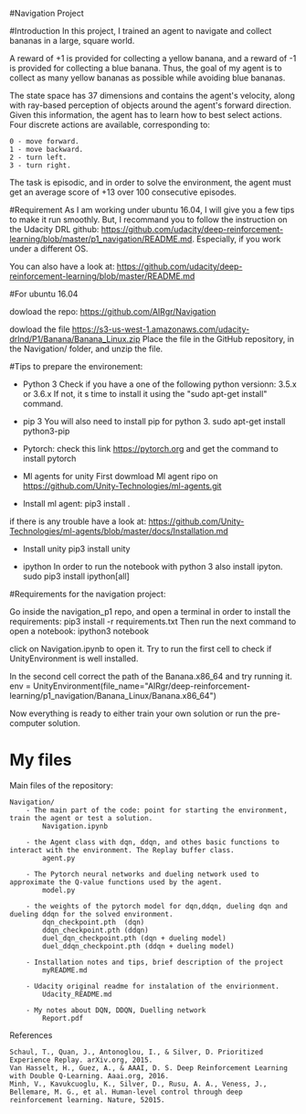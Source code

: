 #Navigation Project

#Introduction
In this project, I trained an agent to navigate and collect bananas in a large, square world.

A reward of +1 is provided for collecting a yellow banana, and a reward of -1 is provided for collecting a blue banana. Thus, the goal of my agent is to collect as many yellow bananas as possible while avoiding blue bananas.

The state space has 37 dimensions and contains the agent's velocity, along with ray-based perception of objects around the agent's forward direction. Given this information, the agent has to learn how to best select actions. Four discrete actions are available, corresponding to:

    0 - move forward.
    1 - move backward.
    2 - turn left.
    3 - turn right.

The task is episodic, and in order to solve the environment, the agent must get an average score of +13 over 100 consecutive episodes.


#Requirement
As I am working under ubuntu 16.04, I will give you a few tips to make it run smoothly. But, I recommand you to follow the instruction on the Udacity DRL github: https://github.com/udacity/deep-reinforcement-learning/blob/master/p1_navigation/README.md. Especially, if you work under a different OS.

You can also have a look at:
https://github.com/udacity/deep-reinforcement-learning/blob/master/README.md
 

#For ubuntu 16.04

dowload the repo:
https://github.com/AIRgr/Navigation

dowload the file https://s3-us-west-1.amazonaws.com/udacity-drlnd/P1/Banana/Banana_Linux.zip
Place the file in the GitHub repository, in the Navigation/ folder, and unzip the file.

#Tips to prepare the environement:
 
- Python 3
Check if you have a one of the following python versionn: 3.5.x or 3.6.x
If not, it s time to install it using the "sudo apt-get install" command.

- pip 3
You will also need to install pip for python 3. 
sudo apt-get install python3-pip

- Pytorch:
check this link https://pytorch.org and get the command to install pytorch

- Ml agents for unity
First dowmload Ml agent ripo on https://github.com/Unity-Technologies/ml-agents.git

- Install ml agent:
pip3 install .

if there is any trouble have a look at:
https://github.com/Unity-Technologies/ml-agents/blob/master/docs/Installation.md

 

- Install unity
pip3 install unity

- ipython
In order to run the notebook with python 3 also install ipyton.
sudo pip3 install ipython[all]


#Requirements for the navigation project:
 
Go inside the navigation_p1 repo, and open a terminal in order to install the requirements:
pip3 install -r requirements.txt
Then run the next command to open a notebook:
ipython3 notebook

click on Navigation.ipynb to open it.
Try to run the first cell to check if UnityEnvironment is well installed.

In the second cell correct the path of the Banana.x86_64 and try running it.
env = UnityEnvironment(file_name="AIRgr/deep-reinforcement-learning/p1_navigation/Banana_Linux/Banana.x86_64")

Now everything is ready to either train your own solution or run the pre-computer solution.

My files
======
 
Main files of the repository:

    Navigation/
        - The main part of the code: point for starting the environment, train the agent or test a solution.
            Navigation.ipynb

        - the Agent class with dqn, ddqn, and othes basic functions to interact with the environment. The Replay buffer class.
            agent.py

        - The Pytorch neural networks and dueling network used to approximate the Q-value functions used by the agent.
            model.py

        - the weights of the pytorch model for dqn,ddqn, dueling dqn and dueling ddqn for the solved environment.
            dqn_checkpoint.pth  (dqn)
            ddqn_checkpoint.pth (ddqn)
            duel_dqn_checkpoint.pth (dqn + dueling model)
            duel_ddqn_checkpoint.pth (ddqn + dueling model)
 
        - Installation notes and tips, brief description of the project
            myREADME.md

        - Udacity original readme for instalation of the envirionment.
            Udacity_README.md

        - My notes about DQN, DDQN, Duelling network
            Report.pdf


References

    Schaul, T., Quan, J., Antonoglou, I., & Silver, D. Prioritized Experience Replay. arXiv.org, 2015.
    Van Hasselt, H., Guez, A., & AAAI, D. S. Deep Reinforcement Learning with Double Q-Learning. Aaai.org, 2016.
    Minh, V., Kavukcuoglu, K., Silver, D., Rusu, A. A., Veness, J., Bellemare, M. G., et al. Human-level control through deep reinforcement learning. Nature, 52015.




